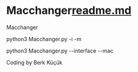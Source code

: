 # Macchanger[readme.md](https://github.com/Berkkucukk/Macchanger/files/6968507/readme.md)
Macchanger


python3 Macchanger.py -i <interface> -m <new mac adress>

python3 Macchanger.py --interface <interface> --mac <new mac adress>

Coding by Berk Küçük

